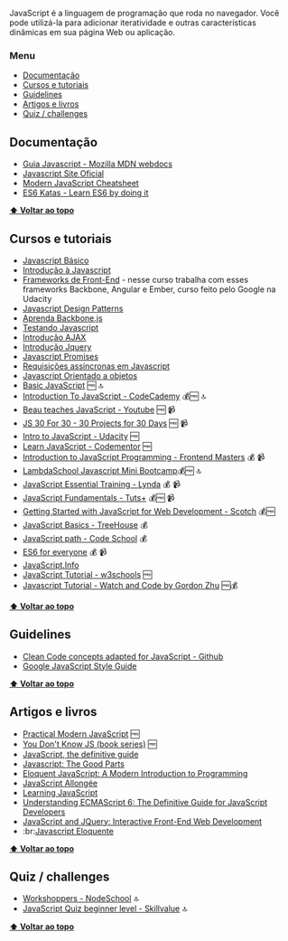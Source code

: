 JavaScript é a linguagem de programação que roda no navegador. Você pode utilizá-la para adicionar iteratividade e outras características dinâmicas em sua página Web ou aplicação.

### **Menu**

- [Documentação](#documenta%C3%A7%C3%A3o)
- [Cursos e tutoriais](#cursos-e-tutoriais)
- [Guidelines](#guidelines)
- [Artigos e livros](#artigos-e-livros)
- [Quiz / challenges](#quiz--challenges)

## Documentação
  * [Guia Javascript - Mozilla MDN webdocs](https://developer.mozilla.org/pt-BR/docs/Web/JavaScript/Guide)
  * [Javascript Site Oficial](https://www.javascript.com/)
  * [Modern JavaScript Cheatsheet](https://mbeaudru.github.io/modern-js-cheatsheet/)
  * [ES6 Katas - Learn ES6 by doing it](http://es6katas.org/)
  
**[⬆ Voltar ao topo](#menu)**

## Cursos e tutoriais
  * [Javascript Básico](https://br.udacity.com/course/javascript-basics--ud804)
  * [Introdução à Javascript](https://br.udacity.com/course/intro-to-javascript--ud803)
  * [Frameworks de Front-End](https://br.udacity.com/course/front-end-frameworks--ud894) - nesse curso trabalha com esses frameworks Backbone, Angular e Ember, curso feito pelo Google na Udacity
  * [Javascript Design Patterns](https://br.udacity.com/course/javascript-design-patterns--ud989)
  * [Aprenda Backbone.js](https://br.udacity.com/course/learn-backbonejs--ud990)
  * [Testando Javascript](https://br.udacity.com/course/javascript-testing--ud549)
  * [Introdução AJAX](https://br.udacity.com/course/intro-to-ajax--ud110)
  * [Introdução Jquery](https://br.udacity.com/course/intro-to-jquery--ud245)
  * [Javascript Promises](https://br.udacity.com/course/javascript-promises--ud898)
  * [Requisições assíncronas em Javascript](https://br.udacity.com/course/asynchronous-javascript-requests--ud109)
  * [Javascript Orientado a objetos](https://br.udacity.com/course/object-oriented-javascript--ud015)
  * [Basic JavaScript](https://www.freecodecamp.org/map#nested-collapseBasicJavaScript) 🆓 🔝
  * [Introduction To JavaScript - CodeCademy](https://www.codecademy.com/learn/introduction-to-javascript) 💰🆓 🔝
  * [Beau teaches JavaScript - Youtube](https://www.youtube.com/playlist?list=PLWKjhJtqVAbmoiNlqLJg1gxEjEuKHHcn_) 🆓 📹
  * [JS 30 For 30 - 30 Projects for 30 Days](https://javascript30.com/) 🆓 📹
  * [Intro to JavaScript - Udacity](https://www.udacity.com/course/intro-to-javascript--ud803) 🆓
  * [Learn JavaScript - Codementor](https://www.codementor.io/javascript) 🆓
  * [Introduction to JavaScript Programming - Frontend Masters](https://frontendmasters.com/courses/javascript-basics/) 💰 📹
  * [LambdaSchool Javascript Mini Bootcamp](https://lambdaschool.com/free-course-web/)💰🆓 🔝
  * [JavaScript Essential Training - Lynda](https://www.lynda.com/JavaScript-tutorials/JavaScript-Essential-Training/574716-2.html) 💰 📹
  * [JavaScript Fundamentals - Tuts+](https://code.tutsplus.com/courses/javascript-fundamentals) 💰🆓 📹
  * [Getting Started with JavaScript for Web Development - Scotch](https://scotch.io/courses/getting-started-with-javascript) 💰🆓
  * [JavaScript Basics - TreeHouse](https://teamtreehouse.com/library/javascript-basics) 💰
  * [JavaScript path - Code School](https://www.codeschool.com/learn/javascript) 💰
  * [ES6 for everyone](https://es6.io/) 💰 📹
  * [JavaScript.Info](http://javascript.info/)
  * [JavaScript Tutorial - w3schools](https://www.w3schools.com/js/) 🆓
  * [Javascript Tutorial - Watch and Code by Gordon Zhu](https://watchandcode.com/) 🆓💰

**[⬆ Voltar ao topo](#menu)**

## Guidelines
  * [Clean Code concepts adapted for JavaScript - Github](https://github.com/ryanmcdermott/clean-code-javascript)
  * [Google JavaScript Style Guide](https://google.github.io/styleguide/jsguide.html)

**[⬆ Voltar ao topo](#menu)**

## Artigos e livros
  * [Practical Modern JavaScript](https://github.com/mjavascript/practical-modern-javascript) 🆓
  * [You Don't Know JS (book series)](https://github.com/getify/You-Dont-Know-JS) 🆓
  * [JavaScript, the definitive guide](https://www.amazon.fr/JavaScript-Definitive-Guide-David-Flanagan/dp/0596805527)
  * [Javascript: The Good Parts](https://www.amazon.fr/Javascript-Good-Parts-D-Crockford/dp/0596517742)
  * [Eloquent JavaScript: A Modern Introduction to Programming](https://www.amazon.com/Eloquent-JavaScript-2nd-Ed-Introduction/dp/1593275846)
  * [JavaScript Allongée](https://leanpub.com/javascriptallongesix)
  * [Learning JavaScript](https://www.amazon.com/Learning-JavaScript-Essentials-Application-Development/dp/1491914912)
  * [Understanding ECMAScript 6: The Definitive Guide for JavaScript Developers](https://www.amazon.fr/Understanding-ECMAScript-Definitive-JavaScript-Developers/dp/1593277571)
  * [JavaScript and JQuery: Interactive Front-End Web Development](https://www.amazon.com/JavaScript-JQuery-Interactive-Front-End-Development/dp/1118531647)
  * :br:[Javascript Eloquente](https://drive.google.com/file/d/1Pv6k_rN-0OwVbnZePEXxMgBgzQDZi65c/view?usp=sharing)

**[⬆ Voltar ao topo](#menu)**

## Quiz / challenges
  * [Workshoppers - NodeSchool](https://nodeschool.io/) 🔝
  * [JavaScript Quiz beginner level - Skillvalue](https://skillvalue.com/en/quizzes/front-end/javascript-beginner-level-2) 🔝

**[⬆ Voltar ao topo](#menu)**
